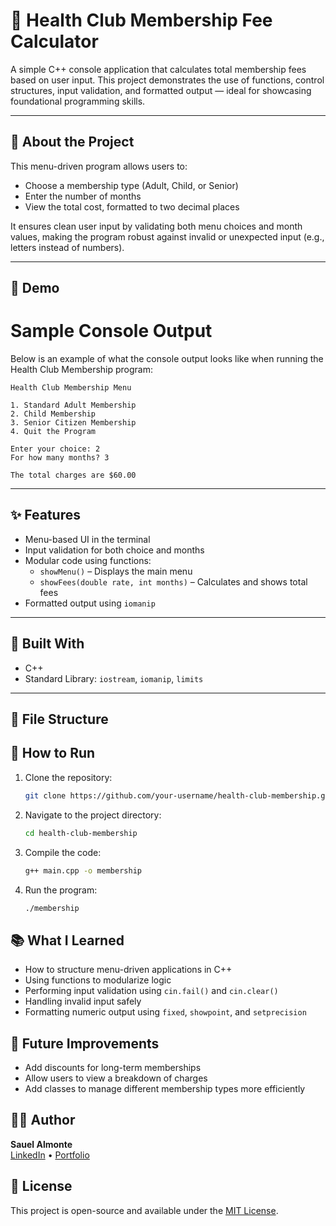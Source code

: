 # 💪 Health Club Membership Fee Calculator

A simple C++ console application that calculates total membership fees based on user input. This project demonstrates the use of functions, control structures, input validation, and formatted output — ideal for showcasing foundational programming skills.

---

## 🧠 About the Project

This menu-driven program allows users to:
- Choose a membership type (Adult, Child, or Senior)
- Enter the number of months
- View the total cost, formatted to two decimal places

It ensures clean user input by validating both menu choices and month values, making the program robust against invalid or unexpected input (e.g., letters instead of numbers).

---

## 📸 Demo

# Sample Console Output

Below is an example of what the console output looks like when running the Health Club Membership program:

```console
Health Club Membership Menu

1. Standard Adult Membership
2. Child Membership
3. Senior Citizen Membership
4. Quit the Program

Enter your choice: 2
For how many months? 3

The total charges are $60.00
```



---

## ✨ Features

- Menu-based UI in the terminal
- Input validation for both choice and months
- Modular code using functions:
    - `showMenu()` – Displays the main menu
    - `showFees(double rate, int months)` – Calculates and shows total fees
- Formatted output using `iomanip`

---

## 🔧 Built With

- C++
- Standard Library: `iostream`, `iomanip`, `limits`

---

## 📂 File Structure

## 🚀 How to Run

1. Clone the repository:

    ```bash
    git clone https://github.com/your-username/health-club-membership.git
    ```

2. Navigate to the project directory:

    ```bash
    cd health-club-membership
    ```

3. Compile the code:

    ```bash
    g++ main.cpp -o membership
    ```

4. Run the program:

    ```bash
    ./membership
    ```

## 📚 What I Learned

- How to structure menu-driven applications in C++
- Using functions to modularize logic
- Performing input validation using `cin.fail()` and `cin.clear()`
- Handling invalid input safely
- Formatting numeric output using `fixed`, `showpoint`, and `setprecision`

## 📌 Future Improvements

- Add discounts for long-term memberships
- Allow users to view a breakdown of charges
- Add classes to manage different membership types more efficiently

## 👨‍💻 Author

**Sauel Almonte**  
[LinkedIn](https://www.linkedin.com/in/sauelalmonte) • [Portfolio](https://your-portfolio-link.com)

## 📝 License

This project is open-source and available under the [MIT License](https://opensource.org/licenses/MIT).

